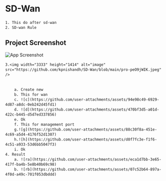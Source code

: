 # SD-Wan
	1. This do after sd-wan
	2. SD-wan Rule
 ## Project Screenshot

![App Screenshot](![pro-peO9jWIK](https://github.com/user-attachments/assets/60d3241f-800d-45b1-acc2-0e810aa92352)
)

	3.<img width="3333" height="1414" alt="image" src="https://github.com/kpnishandh/SD-Wan/blob/main/pro-peO9jWIK.jpeg" />


		a. Create new 
		b. This for wan
		c. ![c](https://github.com/user-attachments/assets/94e98c49-6929-4d87-a8dc-0eb242d45fd1)		
		d. ![d](https://github.com/user-attachments/assets/470bf3d5-a01d-422c-b445-d5d7ed337856)
		e. Ok
		f. This for management port 
		g.![g](https://github.com/user-attachments/assets/88c30f8a-451e-4c69-a5d4-4176f52d1307)		
		h.![h](https://github.com/user-attachments/assets/d0f7fc3e-f1f6-4c51-a933-53d6bb5047f3)
		i. Ok
	4. Result  
		a. ![ra](https://github.com/user-attachments/assets/eca1d7bb-3e65-417f-ba4b-5e8b40b69c98)	
		b. ![rb](https://github.com/user-attachments/assets/07c52b64-897a-4f0d-a49c-701f053dbddd)

